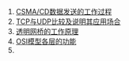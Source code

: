 1. [CSMA/CD数据发送的工作过程](obsidian://open?vault=learning_not&file=%E8%AE%A1%E7%AE%97%E6%9C%BA%E7%BD%91%E7%BB%9C%2F%E7%AC%AC%E4%B8%89%E7%AB%A0%E6%95%B0%E6%8D%AE%E9%93%BE%E8%B7%AF%E5%B1%82%2F3.6.3CSMA_CD%E5%8D%8F%E8%AE%AE)
2. [TCP与UDP比较及说明其应用场合](obsidian://open?vault=learning_not&file=%E8%AE%A1%E7%AE%97%E6%9C%BA%E7%BD%91%E7%BB%9C%2F%E7%AC%AC%E4%BA%94%E7%AB%A0%E8%BF%90%E8%BE%93%E5%B1%82%2F5.3TCP%E4%B8%8EUDP)
3. [透明网桥的工作原理](obsidian://open?vault=learning_not&file=%E8%AE%A1%E7%AE%97%E6%9C%BA%E7%BD%91%E7%BB%9C%2F%E7%AC%AC%E4%B8%89%E7%AB%A0%E6%95%B0%E6%8D%AE%E9%93%BE%E8%B7%AF%E5%B1%82%2F3.4.5%E7%BD%91%E6%A1%A5%E4%B8%8E%E9%80%8F%E6%98%8E%E7%BD%91%E6%A1%A5)
4. [OSI模型各层的功能](obsidian://open?vault=learning_not&file=%E8%AE%A1%E7%AE%97%E6%9C%BA%E7%BD%91%E7%BB%9C%2F%E7%AC%AC%E4%B8%80%E7%AB%A0%E4%BB%8B%E7%BB%8D%2F1.6%E8%AE%A1%E7%AE%97%E6%9C%BA%E7%BD%91%E7%BB%9C%E4%BD%93%E7%B3%BB%E7%BB%93%E6%9E%84)
5. 